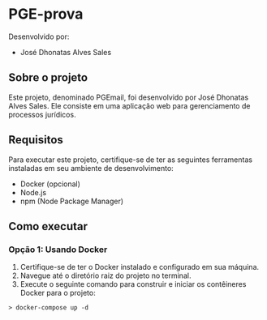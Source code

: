 # PGE-prova

Desenvolvido por:
- José Dhonatas Alves Sales

## Sobre o projeto
Este projeto, denominado PGEmail, foi desenvolvido por José Dhonatas Alves Sales. Ele consiste em uma aplicação web para gerenciamento de processos jurídicos.

## Requisitos
Para executar este projeto, certifique-se de ter as seguintes ferramentas instaladas em seu ambiente de desenvolvimento:

- Docker (opcional)
- Node.js
- npm (Node Package Manager)

## Como executar

### Opção 1: Usando Docker

1. Certifique-se de ter o Docker instalado e configurado em sua máquina.
2. Navegue até o diretório raiz do projeto no terminal.
3. Execute o seguinte comando para construir e iniciar os contêineres Docker para o projeto:
```shell script
> docker-compose up -d
```
